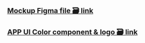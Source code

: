 ### [Mockup Figma file 🗃️ link](https://www.figma.com/file/ScJ2qLq3lNgcZFtCdh02jh/conference?node-id=2%3A25)

### [APP UI Color component & logo 🗃️ link](https://www.figma.com/file/ouqYHPAwUc0jQQFjUPUt3F/Untitled?node-id=0%3A1)
